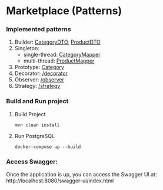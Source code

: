 # Marketplace (Patterns)

### Implemented patterns
1. Builder: [CategoryDTO](https://github.com/SvetlanaVys/marketplace_patterns/blob/main/src/main/java/com/svysk/marketplace/dto/CategoryDTO.java), [ProductDTO](https://github.com/SvetlanaVys/marketplace_patterns/blob/main/src/main/java/com/svysk/marketplace/dto/ProductDTO.java)
3. Singleton:
   * single-thread: [CategoryMapper](https://github.com/SvetlanaVys/marketplace_patterns/blob/main/src/main/java/com/svysk/marketplace/mapper/CategoryMapper.java)
   * multi-thread: [ProductMapper](https://github.com/SvetlanaVys/marketplace_patterns/blob/main/src/main/java/com/svysk/marketplace/mapper/ProductMapper.java)
3. Prototype: [Category](https://github.com/SvetlanaVys/marketplace_patterns/blob/main/src/main/java/com/svysk/marketplace/model/Category.java)
4. Decorator: [/decorator](https://github.com/SvetlanaVys/marketplace_patterns/blob/main/src/main/java/com/svysk/marketplace/pattern_extra/decorator)
5. Observer: [/observer](https://github.com/SvetlanaVys/marketplace_patterns/blob/main/src/main/java/com/svysk/marketplace/pattern_extra/observer)
5. Strategy: [/strategy](https://github.com/SvetlanaVys/marketplace_patterns/blob/main/src/main/java/com/svysk/marketplace/pattern_extra/strategy)

### Build and Run project
1. Build Project
   ```
   mvn clean install
   ```
2. Run PostgreSQL
   ```
   docker-compose up --build
   ```

### Access Swagger:
Once the application is up, you can access the Swagger UI at:
http://localhost:8080/swagger-ui/index.html
